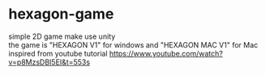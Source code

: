 # hexagon-game
simple 2D game make use unity   
the game is "HEXAGON V1" for windows and "HEXAGON MAC V1" for Mac
inspired from youtube tutorial
https://www.youtube.com/watch?v=p8MzsDBI5EI&t=553s
